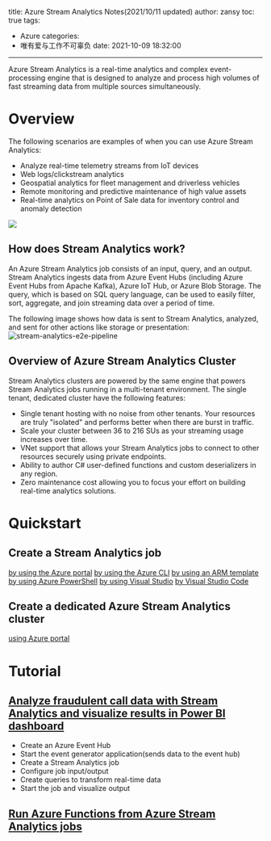 title: Azure Stream Analytics Notes(2021/10/11 updated)
author: zansy
toc: true
tags:
  - Azure
categories:
  - 唯有爱与工作不可辜负
date: 2021-10-09 18:32:00
---
Azure Stream Analytics is a real-time analytics and complex event-processing engine that is designed to analyze and process high volumes of fast streaming data from multiple sources simultaneously.
<!--more-->
# Overview
The following scenarios are examples of when you can use Azure Stream Analytics:

- Analyze real-time telemetry streams from IoT devices
- Web logs/clickstream analytics
- Geospatial analytics for fleet management and driverless vehicles
- Remote monitoring and predictive maintenance of high value assets
- Real-time analytics on Point of Sale data for inventory control and anomaly detection

![](/images/ASA/MicrosoftTeams-image.png)

## How does Stream Analytics work?
An Azure Stream Analytics job consists of an input, query, and an output. Stream Analytics ingests data from Azure Event Hubs (including Azure Event Hubs from Apache Kafka), Azure IoT Hub, or Azure Blob Storage. The query, which is based on SQL query language, can be used to easily filter, sort, aggregate, and join streaming data over a period of time.

The following image shows how data is sent to Stream Analytics, analyzed, and sent for other actions like storage or presentation:
![stream-analytics-e2e-pipeline](/images/ASA/stream-analytics-e2e-pipeline.png)

## Overview of Azure Stream Analytics Cluster
Stream Analytics clusters are powered by the same engine that powers Stream Analytics jobs running in a multi-tenant environment. The single tenant, dedicated cluster have the following features:

- Single tenant hosting with no noise from other tenants. Your resources are truly "isolated" and performs better when there are burst in traffic.
- Scale your cluster between 36 to 216 SUs as your streaming usage increases over time.
- VNet support that allows your Stream Analytics jobs to connect to other resources securely using private endpoints.
- Ability to author C# user-defined functions and custom deserializers in any region.
- Zero maintenance cost allowing you to focus your effort on building real-time analytics solutions.

# Quickstart
## Create a Stream Analytics job

[by using the Azure portal](https://docs.microsoft.com/en-us/azure/stream-analytics/stream-analytics-quick-create-portal)
[by using the Azure CLI](https://docs.microsoft.com/en-us/azure/stream-analytics/quick-create-azure-cli)
[by using an ARM template](https://docs.microsoft.com/en-us/azure/stream-analytics/quick-create-azure-resource-manager)
[by using Azure PowerShell](https://docs.microsoft.com/en-us/azure/stream-analytics/stream-analytics-quick-create-powershell)
[by using Visual Studio](https://docs.microsoft.com/en-us/azure/stream-analytics/stream-analytics-quick-create-vs)
[by Visual Studio Code](https://docs.microsoft.com/en-us/azure/stream-analytics/quick-create-visual-studio-code)

## Create a dedicated Azure Stream Analytics cluster
[using Azure portal](https://docs.microsoft.com/en-us/azure/stream-analytics/create-cluster)

# Tutorial
## [Analyze fraudulent call data with Stream Analytics and visualize results in Power BI dashboard](https://docs.microsoft.com/en-us/azure/stream-analytics/stream-analytics-real-time-fraud-detection)

- Create an Azure Event Hub
- Start the event generator application(sends data to the event hub)
- Create a Stream Analytics job
- Configure job input/output
- Create queries to transform real-time data
- Start the job and visualize output

## [Run Azure Functions from Azure Stream Analytics jobs](https://docs.microsoft.com/en-us/azure/stream-analytics/stream-analytics-with-azure-functions)
